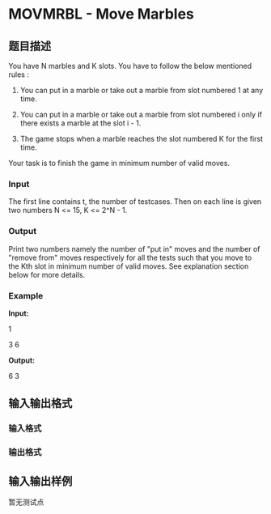 # MOVMRBL - Move Marbles

## 题目描述

You have N marbles and K slots. You have to follow the below mentioned rules :

1. You can put in a marble or take out a marble from slot numbered 1 at any time.

2. You can put in a marble or take out a marble from slot numbered i only if there exists a marble at the slot i - 1.

3. The game stops when a marble reaches the slot numbered K for the first time.

Your task is to finish the game in minimum number of valid moves.

### Input

The first line contains t, the number of testcases. Then on each line is given two numbers N <= 15, K <= 2^N - 1.

### Output

Print two numbers namely the number of "put in" moves and the number of "remove from" moves respectively for all the tests such that you move to the Kth slot in minimum number of valid moves. See explanation section below for more details.

### Example

**Input:**

1

3 6

**Output:**

6 3

## 输入输出格式

### 输入格式

### 输出格式

## 输入输出样例

暂无测试点

